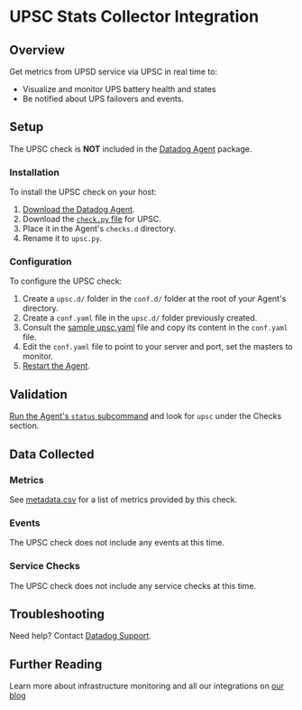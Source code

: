 # UPSC Stats Collector Integration

## Overview

Get metrics from UPSD service via UPSC in real time to:

* Visualize and monitor UPS battery health and states
* Be notified about UPS failovers and events.

## Setup

The UPSC check is **NOT** included in the [Datadog Agent][1] package.

### Installation

To install the UPSC check on your host:

1. [Download the Datadog Agent][1].
2. Download the [`check.py` file][2] for UPSC.
3. Place it in the Agent's `checks.d` directory.
4. Rename it to `upsc.py`.

### Configuration

To configure the UPSC check: 

1. Create a `upsc.d/` folder in the `conf.d/` folder at the root of your Agent's directory. 
2. Create a `conf.yaml` file in the `upsc.d/` folder previously created.
3. Consult the [sample upsc.yaml][2] file and copy its content in the `conf.yaml` file.
4. Edit the `conf.yaml` file to point to your server and port, set the masters to monitor.
5. [Restart the Agent][3].

## Validation

[Run the Agent's `status` subcommand][4] and look for `upsc` under the Checks section.

## Data Collected
### Metrics
See [metadata.csv][5] for a list of metrics provided by this check.

### Events
The UPSC check does not include any events at this time.

### Service Checks
The UPSC check does not include any service checks at this time.

## Troubleshooting
Need help? Contact [Datadog Support][6].

## Further Reading

Learn more about infrastructure monitoring and all our integrations on [our blog][7]

[1]: https://app.datadoghq.com/account/settings#agent
[2]: https://github.com/DataDog/integrations-extras/blob/master/upsc/conf.yaml.example
[3]: https://docs.datadoghq.com/agent/faq/agent-commands/#start-stop-restart-the-agent
[4]: https://docs.datadoghq.com/agent/faq/agent-commands/#agent-status-and-information
[5]: https://github.com/DataDog/integrations-extras/blob/master/upsc/metadata.csv
[6]: http://docs.datadoghq.com/help/
[7]: https://www.datadoghq.com/blog/